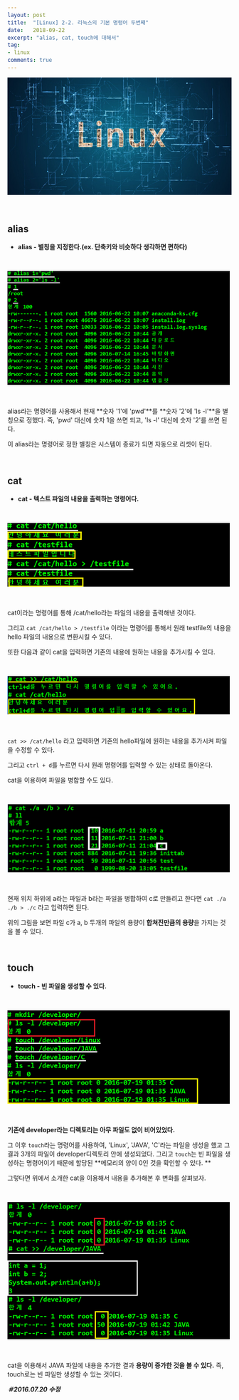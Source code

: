 ```yaml
---
layout: post
title:  "[Linux] 2-2. 리눅스의 기본 명령어 두번째"
date:   2018-09-22
excerpt: "alias, cat, touch에 대해서"
tag:
- linux
comments: true
---
```


![Linux](/assets/img/Linux.jpg)

<br/>

## alias

* **alias - 별칭을 지정한다.(ex. 단축키와 비슷하다 생각하면 편하다)**

<br/>

![alias](/assets/img/linux_alias.png)

<br/>

alias라는 명령어를 사용해서 현재 **숫자 '1'에 'pwd'**를 **숫자 '2'에 'ls -l'**을 별칭으로 정했다. 
즉, 'pwd' 대신에 숫자 1을 쓰면 되고, 'ls -l' 대신에 숫자 '2'를 쓰면 된다. 

이 alias라는 명령어로 정한 별칭은 시스템이 종료가 되면 자동으로 리셋이 된다.

<br/>

## cat

* **cat - 텍스트 파일의 내용을 출력하는 명령어다.**

<br/>

![cat1](/assets/img/linux_cat.png)

<br/>

cat이라는 명령어를 통해 /cat/hello라는 파일의 내용을 출력해낸 것이다.

그리고 `cat /cat/hello > /testfile` 이라는 명령어를 통해서 원래 testfile의 내용을 hello 파일의 내용으로 변환시킬 수 있다.


또한 다음과 같이 cat을 입력하면 기존의 내용에 원하는 내용을 추가시킬 수 있다.

<br/>


![cat2](/assets/img/linux_cat2.png)

<br/>


`cat >> /cat/hello` 라고 입력하면 기존의 hello파일에 원하는 내용을 추가시켜 파일을 수정할 수 있다.

그리고 `ctrl + d`를 누르면 다시 원래 명령어를 입력할 수 있는 상태로 돌아온다.


cat을 이용하여 파일을 병합할 수도 있다.

<br/>

![cat3](/assets/img/linux_cat3.png)

<br/>


현재 위치 하위에 a라는 파일과 b라는 파일을 병합하여 c로 만들려고 한다면 `cat ./a ./b > ./c` 라고 입력하면 된다. 

위의 그림을 보면 파일 c가 a, b 두개의 파일의 용량이 **합쳐진만큼의 용량**을 가지는 것을 볼 수 있다.

<br/>

## touch

* **touch - 빈 파일을 생성할 수 있다.**

<br/>


![touch1](/assets/img/linux_touch.png)

<br/>

**기존에 developer라는 디렉토리는 아무 파일도 없이 비어있었다.** 

그 이후 `touch`라는 명령어를 사용하여, 'Linux', 'JAVA', 'C'라는 파일을 생성을 했고 그 결과 3개의 파일이 developer디렉토리 안에 생성되었다.
그리고 `touch`는 빈 파일을 생성하는 명령어이기 때문에 할당된 **메모리의 양이 0인 것을 확인할 수 있다. **


그렇다면 위에서 소개한 cat을 이용해서 내용을 추가해본 후 변화를 살펴보자.

<br/>

![touch1](/assets/img/linux_touch2.png)

<br/>

cat을 이용해서 JAVA 파일에 내용을 추가한 결과 **용량이 증가한 것을 볼 수 있다.** 즉, touch로는 빈 파일만 생성할 수 있는 것이다.


**_＃2016.07.20 수정_**